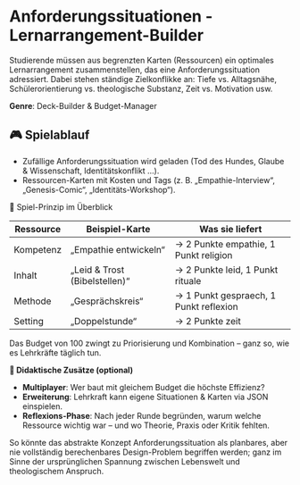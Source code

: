 # Anforderungssituationen - Lernarrangement-Builder

Studierende müssen aus begrenzten Karten (Ressourcen) ein optimales Lernarrangement zusammenstellen, das eine Anforderungssituation adressiert. Dabei stehen ständige Zielkonflikke an: Tiefe vs. Alltagsnähe, Schülerorientierung vs. theologische Substanz, Zeit vs. Motivation usw.

**Genre**: Deck-Builder & Budget-Manager

## 🎮 Spielablauf

- Zufällige Anforderungssituation wird geladen (Tod des Hundes, Glaube & Wissenschaft, Identitätskonflikt …).
- Ressourcen-Karten mit Kosten und Tags (z. B. „Empathie-Interview“, „Genesis-Comic“, „Identitäts-Workshop“).

🧩 Spiel-Prinzip im Überblick

| Ressource	| Beispiel-Karte| Was sie liefert | 
| --------- | ------------- | --------------- | 
| Kompetenz	| „Empathie entwickeln“ | → 2 Punkte empathie, 1 Punkt religion| 
| Inhalt	| „Leid & Trost (Bibelstellen)“ | → 2 Punkte leid, 1 Punkt rituale| 
| Methode	| „Gesprächskreis“ | → 1 Punkt gespraech, 1 Punkt reflexion| 
| Setting	| „Doppelstunde“ | → 2 Punkte zeit| 

Das Budget von 100 zwingt zu Priorisierung und Kombination – ganz so, wie es Lehrkräfte täglich tun.


**🎯 Didaktische Zusätze (optional)**

- **Multiplayer**: Wer baut mit gleichem Budget die höchste Effizienz?
- **Erweiterung**: Lehrkraft kann eigene Situationen & Karten via JSON einspielen.
- **Reflexions-Phase**: Nach jeder Runde begründen, warum welche Ressource wichtig war – und wo Theorie, Praxis oder Kritik fehlten.

So könnte das abstrakte Konzept Anforderungssituation als planbares, aber nie vollständig berechenbares Design-Problem begriffen werden; ganz im Sinne der ursprünglichen Spannung zwischen Lebenswelt und theologischem Anspruch.
